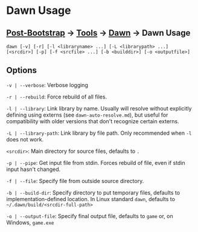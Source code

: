 # Dawn Usage

## [Post-Bootstrap](../../README.md) -> [Tools](../README.md) -> [Dawn](README.md) -> Dawn Usage

    dawn [-v] [-r] [-l <libraryname> ...] [-L <librarypath> ...] [<srcdir>] [-p] [-f <srcfile> ...] [-b <builddir>] [-o <outputfile>]

## Options

`-v | --verbose`: Verbose logging

`-r | --rebuild`: Force rebuild of all files.

`-l | --library`: Link library by name. Usually will resolve without explicitly defining using externs (see `dawn-auto-resolve.md`), but useful for compatibility with older versions that don't recognize certain externs.

`-L | --library-path`: Link library by file path. Only recommended when `-l` does not work.

`<srcdir>`: Main directory for source files, defaults to `.`

`-p | --pipe`: Get input file from stdin. Forces rebuild of file, even if stdin input hasn't changed.

`-f | --file`: Specify file from outside source directory.

`-b | --build-dir`: Specify directory to put temporary files, defaults to implementation-defined location. In Linux standard `dawn`, defaults to `~/.dawn/build/<srcdir-full-path>`

`-o | --output-file`: Specify final output file, defaults to `game` or, on Windows, `game.exe`
